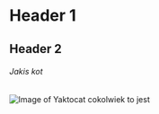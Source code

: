 # Header 1
## Header 2
###### Jakis kot
![Image of Yaktocat cokolwiek to jest](https://octodex.github.com/images/yaktocat.png)
